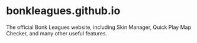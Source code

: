 # bonkleagues.github.io
The official Bonk Leagues website, including Skin Manager, Quick Play Map Checker, and many other useful features.

